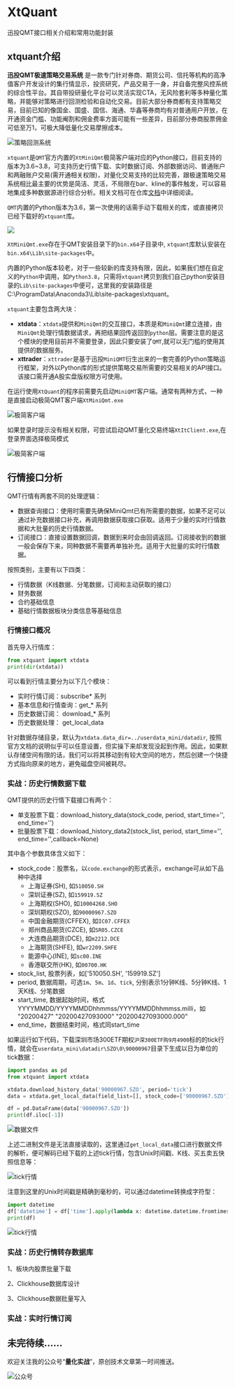 # XtQuant
迅投QMT接口相关介绍和常用功能封装

## xtquant介绍

**迅投QMT极速策略交易系统** 是一款专门针对券商、期货公司、信托等机构的高净值客户开发设计的集行情显示，投资研究，产品交易于一身，并自备完整风控系统的综合性平台。其自带投研量化平台可以灵活实现CTA，无风险套利等多种量化策略，并能够对策略进行回测检验和自动化交易。目前大部分券商都有支持策略交易，目前已知的像国金、国盛、国信、海通、华鑫等券商均有对普通用户开放，在开通资金门槛、功能阉割和佣金费率方面可能有一些差异，目前部分券商股票佣金可低至万1，可极大降低量化交易摩擦成本。

![策略回测系统](misc/strategy.png)

`xtquant`是`QMT`官方内置的`XtMiniQmt`极简客户端对应的Python接口，目前支持的版本为3.6~3.8，可支持历史行情下载、实时数据订阅、外部数据访问、普通账户和两融账户交易(需开通相关权限)，对量化交易支持的比较完善，跟极速策略交易系统相比最主要的优势是简洁、灵活，不局限在bar、kline的事件触发，可以容易地集成多种数据源进行综合分析。相关文档可在仓库[文档](xtquant/doc)中详细阅读。

`QMT`内置的Python版本为3.6，第一次使用的话需手动下载相关的库，或直接拷贝已经下载好的`xtquant`库。


![](misc/setting.png)


`XtMiniQmt.exe`存在于QMT安装目录下的`bin.x64`子目录中, `xtquant`库默认安装在`bin.x64\Lib\site-packages`中。

内置的Python版本较老，对于一些较新的库支持有限，因此，如果我们想在自定义的`Python`中调用，如`Python3.8`，只需将`xtquant`拷贝到我们自己python安装目录的`Lib\site-packages`中便可，这里我的安装路径是 C:\ProgramData\Anaconda3\Lib\site-packages\xtquant。

`xtquant`主要包含两大块：
- **xtdata**：`xtdata`提供和`MiniQmt`的交互接口，本质是和`MiniQmt`建立连接，由`MiniQmt`处理行情数据请求，再把结果回传返回到`python`层。需要注意的是这个模块的使用目前并不需要登录，因此只要安装了`QMT`,就可以无门槛的使用其提供的数据服务。
- **xttrader**：`xttrader`是基于迅投`MiniQMT`衍生出来的一套完善的Python策略运行框架，对外以Python库的形式提供策略交易所需要的交易相关的API接口。该接口需开通A股实盘版权限方可使用。

在运行使用`XtQuant`的程序前需要先启动`MiniQMT`客户端。通常有两种方式，一种是直接启动极简QMT客户端`XtMiniQmt.exe`

![极简客户端](misc/XtMiniQmt.png)

如果登录时提示没有相关权限，可尝试启动QMT量化交易终端`XtItClient.exe`,在登录界面选择极简模式

![极简客户端](misc/XtItClient.png)



## 行情接口分析

QMT行情有两套不同的处理逻辑：
- 数据查询接口：使用时需要先确保MiniQmt已有所需要的数据，如果不足可以通过补充数据接口补充，再调用数据获取接口获取。适用于少量的实时行情数据和大批量的历史行情数据。
- 订阅接口：直接设置数据回调，数据到来时会由回调返回。订阅接收到的数据一般会保存下来，同种数据不需要再单独补充。适用于大批量的实时行情数据。

按照类别，主要有以下四类：
- 行情数据（K线数据、分笔数据，订阅和主动获取的接口）
- 财务数据
- 合约基础信息
- 基础行情数据板块分类信息等基础信息

### 行情接口概况

首先导入行情库：
``` python
from xtquant import xtdata
print(dir(xtdata))
```
可以看到行情主要分为以下几个模块：
- 实时行情订阅：subscribe* 系列
- 基本信息和行情查询：get_* 系列
- 历史数据订阅： download_* 系列 
- 历史数据处理： get_local_data

针对数据存储目录，默认为`xtdata.data_dir=../userdata_mini/datadir`, 按照官方文档的说明似乎可以任意设置，但实操下来却发现没起到作用。因此，如果默认存储空间有限的话，我们可以将其移动到有较大空间的地方，然后创建一个快捷方式指向原来的地方，避免磁盘空间被耗尽。

### 实战：历史行情数据下载

QMT提供的历史行情下载接口有两个：
- 单支股票下载：download_history_data(stock_code, period, start_time='', end_time='')
- 批量股票下载：download_history_data2(stock_list, period, start_time='', end_time='',callback=None)

其中各个参数具体含义如下：
- stock_code：股票名，以`code.exchange`的形式表示，exchange可从如下品种中选择
    - 上海证券(SH), 如`510050.SH`
    - 深圳证券(SZ), 如`159919.SZ`
    - 上海期权(SHO), 如`10004268.SHO`
    - 深圳期权(SZO), 如`90000967.SZO`
    - 中国金融期货(CFFEX), 如`IC07.CFFEX`
    - 郑州商品期货(CZCE), 如`SR05.CZCE`
    - 大连商品期货(DCE), 如`m2212.DCE`
    - 上海期货(SHFE), 如`wr2209.SHFE`
    - 能源中心(INE), 如`sc00.INE`
    - 香港联交所(HK), 如`00700.HK`
- stock_list, 股票列表，如['510050.SH', '159919.SZ']
- period, 数据周期，可选`1m`、`5m`、`1d`、`tick`, 分别表示1分钟K线、5分钟K线、1天K线、分笔数据
- start_time, 数据起始时间，格式YYYYMMDD/YYYYMMDDhhmmss/YYYYMMDDhhmmss.milli，如 "20200427" "20200427093000" "20200427093000.000"
- end_time，数据结束时间，格式同start_time

如果运行如下代码，下载深圳市场300ETF期权`沪深300ETF购9月4900`标的的tick行情，就会在`userdata_mini\datadir\SZO\0\90000967`目录下生成以日为单位的tick数据：

``` python
import pandas as pd
from xtquant import xtdata

xtdata.download_history_data('90000967.SZO', period='tick')
data = xtdata.get_local_data(field_list=[], stock_code=['90000967.SZO'], period='tick', count=10)

df = pd.DataFrame(data['90000967.SZO'])
print(df.iloc[-1])

```

![数据文件](misc/data_file.png)

上述二进制文件是无法直接读取的，这里通过`get_local_data`接口进行数据文件的解析，便可解码已经下载的上述tick行情，包含Unix时间戳、K线、买五卖五快照信息等：

![tick行情](misc/option_tick_data.png)

注意到这里的Unix时间戳是精确到毫秒的，可以通过datetime转换成字符型：
``` Python
import datetime
df['datetime'] = df['time'].apply(lambda x: datetime.datetime.fromtimestamp(x / 1000.0))
print(df)
```

![tick行情](misc/option_tick_timestamp.png)

### 实战：历史行情转存数据库

1、板块内股票批量下载

2、Clickhouse数据库设计

3、Clickhouse数据批量写入

### 实战：实时行情订阅


未完待续......
---

欢迎关注我的公众号“**量化实战**”，原创技术文章第一时间推送。

![公众号](misc/qrcode.png)
